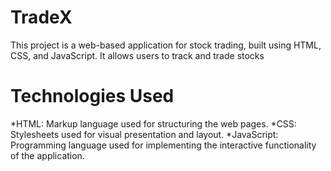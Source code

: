 # TradeX

This project is a web-based application for stock trading, built using HTML, CSS, and JavaScript. It allows users to track and trade stocks

# Technologies Used
*HTML: Markup language used for structuring the web pages.
*CSS: Stylesheets used for visual presentation and layout.
*JavaScript: Programming language used for implementing the interactive functionality of the application.
